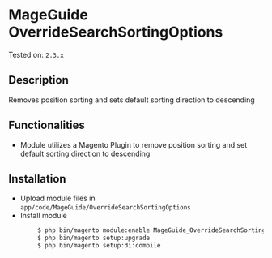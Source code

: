 # MageGuide OverrideSearchSortingOptions
Tested on: ```2.3.x```

## Description
Removes position sorting and sets default sorting direction to descending

## Functionalities
- Module utilizes a Magento Plugin to remove position sorting and set default sorting direction to descending

## Installation
- Upload module files in ``app/code/MageGuide/OverrideSearchSortingOptions``
- Install module
```sh
        $ php bin/magento module:enable MageGuide_OverrideSearchSortingOptions
        $ php bin/magento setup:upgrade
        $ php bin/magento setup:di:compile
```
